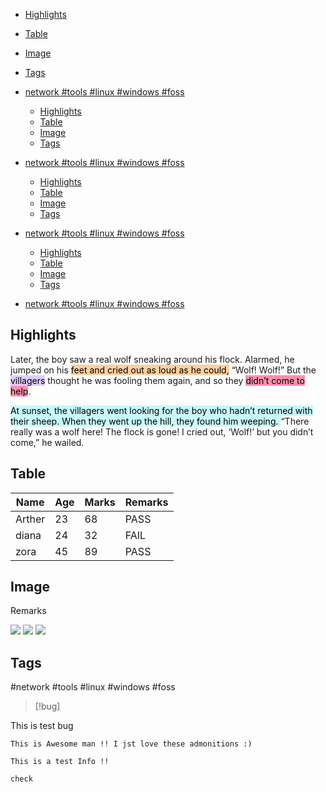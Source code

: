 
  - [Highlights](#highlights)
  - [Table](#table)
  - [Image](#image)
  - [Tags](#tags)
- [network  #tools #linux #windows #foss](#network--#tools-#linux-#windows-#foss)


  - [Highlights](#highlights)
  - [Table](#table)
  - [Image](#image)
  - [Tags](#tags)
- [network  #tools #linux #windows #foss](#network--#tools-#linux-#windows-#foss)


  - [Highlights](#highlights)
  - [Table](#table)
  - [Image](#image)
  - [Tags](#tags)
- [network  #tools #linux #windows #foss](#network--#tools-#linux-#windows-#foss)


  - [Highlights](#highlights)
  - [Table](#table)
  - [Image](#image)
  - [Tags](#tags)
- [network  #tools #linux #windows #foss](#network--#tools-#linux-#windows-#foss)


## Highlights
Later, the boy saw a real wolf sneaking around his flock. Alarmed, he jumped on his <mark style="background: #FFB86CA6;">feet and cried out as loud as he could,</mark> “Wolf! Wolf!” But the <mark style="background: #D2B3FFA6;">villagers</mark> thought he was fooling them again, and so they <mark style="background: #FF5582A6;">didn’t come to help</mark>.

<mark style="background: #ABF7F7A6;">At sunset, the villagers went looking for the boy who hadn’t returned with their sheep. When they went up the hill, they found him weeping.
</mark>
“There really was a wolf here! The flock is gone! I cried out, ‘Wolf!’ but you didn’t come,” he wailed.

## Table

| Name   | Age | Marks | Remarks |
| ------ | --- | ----- | ------- |
| Arther | 23  | 68    | PASS    |
| diana  | 24  | 32    | FAIL    |
| zora   | 45  | 89    | PASS    |

## Image
Remarks

![](sample.jpg)
![](sample.jpg)
![](sample.jpg)

## Tags

#network  #tools #linux #windows #foss


> [!bug]
> 
This is test bug


```ad-tldr
This is Awesome man !! I jst love these admonitions :)

```

```ad-info
This is a test Info !!
```

```ad-check
check
```







